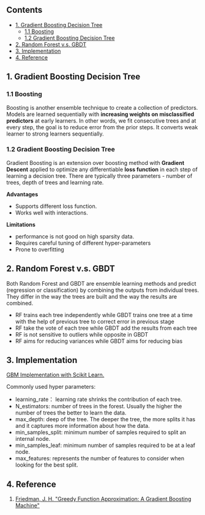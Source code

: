 ## Contents

- [1. Gradient Boosting Decision Tree](#1-Gradient-Boosting-Decision-Tree)
   - [1.1 Boosting](#11-Boosting)
   - [1.2 Gradient Boosting Decision Tree](#212-Gradient-Boosting-Decision-Tree)
- [2. Random Forest v.s. GBDT](#3-Random-Forest-v.s.-GBDT)
- [3. Implementation](#3-Implementation)
- [4. Reference](#4-Reference)



## 1. Gradient Boosting Decision Tree
### 1.1 Boosting
Boosting is another ensemble technique to create a collection of predictors. Models are learned sequentially with **increasing weights on misclassified predictors** at early learners. In other words, we fit consecutive trees and at every step, the goal is to reduce error from the prior steps. It converts weak learner to strong learners sequentially.



### 1.2 Gradient Boosting Decision Tree
Gradient Boosting is an extension over boosting method with **Gradient Descent** applied to optimize any differentiable **loss function** in each step of learning a decision tree.  There are typically three parameters - number of trees, depth of trees and learning rate.


**Advantages**
- Supports different loss function.
- Works well with interactions.

**Limitations**
- performance is not good on high sparsity data.
- Requires careful tuning of different hyper-parameters
- Prone to overfitting

## 2. Random Forest v.s. GBDT
Both Random Forest and GBDT are ensemble learning methods and predict (regression or classification) by combining the outputs from individual trees. They differ in the way the trees are built and the way the results are combined.
- RF trains each tree independently while GBDT trains one tree at a time with the help of previous tree to correct error in previous stage
- RF take the vote of each tree while GBDT add the results from each tree
- RF is not sensitive to outliers while opposite in GBDT
- RF aims for reducing variances while GBDT aims for reducing bias



## 3. Implementation
[GBM Implementation with Scikit Learn.](https://github.com/AprilHe/ML-Notes/blob/master/MachineLearning/5.%20Ensemble%20/5.3%20GBDT/GBM.ipynb)

Commonly used hyper parameters:  
- learning_rate： learning rate shrinks the contribution of each tree.
- N_estimators: number of trees in the forest. Usually the higher the number of trees the better to learn the data.
- max_depth: deep of the tree. The deeper the tree, the more splits it has and it captures more information about how the data.
- min_samples_split:  minimum number of samples required to split an internal node.
- min_samples_leaf: minimum number of samples required to be at a leaf node.
- max_features: represents the number of features to consider when looking for the best split.



## 4. Reference
1. [Friedman, J. H.  "Greedy Function Approximation: A Gradient Boosting Machine"](https://statweb.stanford.edu/~jhf/ftp/trebst.pdf)
